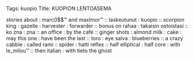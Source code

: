 Tags: kuopio
Title: KUOPION LENTOASEMA
  
stories about : marc0$$™ and maxImor™ :: laskeutunut : kuopio :: scorpion king : gazelle : harvester : forwarder :: bonus on rahaa : takaisin ostoistasi :: ko zna : zna :: an office : by the café :: ginger shots : almond milk : cake : may this one : have been the last :: toro : eye salva : blueberries :: a crazy cabbie : called rami :: spider : hatti reflex :: half elliptical : half core : with le_milou™ :: then italian : with tieto the ghost